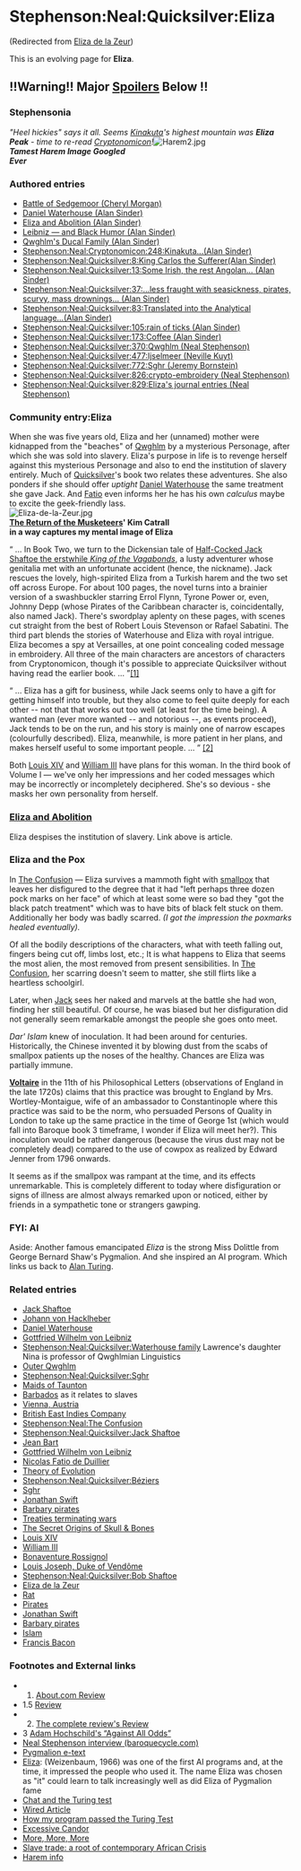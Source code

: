 
# Stephenson:Neal:Quicksilver:Eliza

(Redirected from [Eliza de la Zeur](/eliza-de-la-zeur))

This is an evolving page for **Eliza**.

## **!!Warning!! Major [Spoilers](/metaweb-spoilers) Below !!**


### Stephensonia


*"Heel hickies" says it all. Seems [Kinakuta](/stephenson-neal-cryptonomicon-248-kinakuta-alan-sinder)'s highest mountain was **Eliza Peak** - time to re-read [Cryptonomicon](/cryptonomicon)!*![Harem2.jpg](/https://web.archive.org/web/20060725172536im_/http://www.metaweb.com/wiki/upload/c/cb/Harem2.jpg)  
***Tamest Harem Image Googled*  
*Ever***

### Authored entries


* [Battle of Sedgemoor (Cheryl Morgan)](/battle-of-sedgemoor-cheryl-morgan)
* [Daniel Waterhouse (Alan Sinder)](/daniel-waterhouse-alan-sinder)
* [Eliza and Abolition (Alan Sinder)](/eliza-and-abolition-alan-sinder)
* [Leibniz — and Black Humor (Alan Sinder)](/leibniz-â-and-black-humor-alan-sinder)
* [Qwghlm's Ducal Family (Alan Sinder)](/qwghlm-s-ducal-family-alan-sinder)
* [Stephenson:Neal:Cryptonomicon:248:Kinakuta...(Alan Sinder)](/stephenson-neal-cryptonomicon-248-kinakuta-alan-sinder)
* [Stephenson:Neal:Quicksilver:8:King Carlos the Sufferer(Alan Sinder)](/stephenson-neal-quicksilver-8-king-carlos-the-sufferer-alan-sinder)
* [Stephenson:Neal:Quicksilver:13:Some Irish, the rest Angolan... (Alan Sinder)](/stephenson-neal-quicksilver-13-some-irish-the-rest-angolan-alan-sinder)
* [Stephenson:Neal:Quicksilver:37:...less fraught with seasickness, pirates, scurvy, mass drownings... (Alan Sinder)](/stephenson-neal-quicksilver-37-less-fraught-with-seasickness-pirates-scurvy-mass-drownings-alan-sinder)
* [Stephenson:Neal:Quicksilver:83:Translated into the Analytical language...(Alan Sinder)](/stephenson-neal-quicksilver-83-translated-into-the-analytical-language-alan-sinder)
* [Stephenson:Neal:Quicksilver:105:rain of ticks (Alan Sinder)](/stephenson-neal-quicksilver-105-rain-of-ticks-alan-sinder)
* [Stephenson:Neal:Quicksilver:173:Coffee (Alan Sinder)](/stephenson-neal-quicksilver-173-coffee-alan-sinder)
* [Stephenson:Neal:Quicksilver:370:Qwghlm (Neal Stephenson)](/stephenson-neal-quicksilver-370-qwghlm-neal-stephenson)
* [Stephenson:Neal:Quicksilver:477:Ijselmeer (Neville Kuyt)](/stephenson-neal-quicksilver-477-ijselmeer-neville-kuyt)
* [Stephenson:Neal:Quicksilver:772:Sghr (Jeremy Bornstein)](/stephenson-neal-quicksilver-772-sghr-jeremy-bornstein)
* [Stephenson:Neal:Quicksilver:826:crypto-embroidery (Neal Stephenson)](/stephenson-neal-quicksilver-826-crypto-embroidery-neal-stephenson)
* [Stephenson:Neal:Quicksilver:829:Eliza's journal entries (Neal Stephenson)](/stephenson-neal-quicksilver-829-eliza-s-journal-entries-neal-stephenson)


### Community entry:Eliza


When she was five years old, Eliza and her (unnamed) mother were kidnapped from the "beaches" of [Qwghlm](/stephenson-neal-quicksilver-qwghlm) by a mysterious Personage, after which she was sold into slavery. Eliza's purpose in life is to revenge herself against this mysterious Personage and also to end the institution of slavery entirely. Much of [Quicksilver](/stephenson-neal-quicksilver)'s book two relates these adventures. She also ponders if she should offer *uptight* [Daniel Waterhouse](/daniel-waterhouse) the same treatment she gave Jack. And [Fatio](/nicolas-fatio-de-duillier) even informs her he has his own *calculus* maybe to excite the geek-friendly lass.  
![Eliza-de-la-Zeur.jpg](/https://web.archive.org/web/20060725172536im_/http://www.metaweb.com/wiki/upload/5/51/Eliza-de-la-Zeur.jpg)  
**[The Return of the Musketeers](/http-us-imdb-com-title-tt0098194)' Kim Catrall**  
**in a way captures my mental image of Eliza**

“ ... In Book Two, we turn to the Dickensian tale of [Half-Cocked Jack Shaftoe the erstwhile *King of the Vagabonds*](/stephenson-neal-quicksilver-jack-shaftoe), a lusty adventurer whose genitalia met with an unfortunate accident (hence, the nickname). Jack rescues the lovely, high-spirited Eliza from a Turkish harem and the two set off across Europe. For about 100 pages, the novel turns into a brainier version of a swashbuckler starring Errol Flynn, Tyrone Power or, even, Johnny Depp (whose Pirates of the Caribbean character is, coincidentally, also named Jack). There's swordplay aplenty on these pages, with scenes cut straight from the best of Robert Louis Stevenson or Rafael Sabatini. The third part blends the stories of Waterhouse and Eliza with royal intrigue. Eliza becomes a spy at Versailles, at one point concealing coded message in embroidery. All three of the main characters are ancestors of characters from Cryptonomicon, though it's possible to appreciate Quicksilver without having read the earlier book. ... ”[[1]](/http-www-januarymagazine-com-fiction-quicksilver-html)

“ ... Eliza has a gift for business, while Jack seems only to have a gift for getting himself into trouble, but they also come to feel quite deeply for each other -- not that that works out too well (at least for the time being). A wanted man (ever more wanted -- and notorious --, as events proceed), Jack tends to be on the run, and his story is mainly one of narrow escapes (colourfully described). Eliza, meanwhile, is more patient in her plans, and makes herself useful to some important people. ... ” [[2]](/http-www-complete-review-com-reviews-stephenn-qsilver-htm)

Both [Louis XIV](/louis-xiv) and [William III](/william-iii) have plans for this woman. In the third book of Volume I — we've only her impressions and her coded messages which may be incorrectly or incompletely deciphered. She's so devious - she masks her own personality from herself. 

### [Eliza and Abolition](/eliza-and-abolition-alan-sinder)


Eliza despises the institution of slavery. Link above is article.

### Eliza and the Pox


In [The Confusion](/the-confusion) — Eliza survives a mammoth fight with [smallpox](/http-en-wikipedia-org-wiki-smallpox) that leaves her disfigured to the degree that it had "left perhaps three dozen pock marks on her face" of which at least some were so bad they "got the black patch treatment" which was to have bits of black felt stuck on them. Additionally her body was badly scarred. *(I got the impression the poxmarks healed eventually).*

Of all the bodily descriptions of the characters, what with teeth falling out, fingers being cut off, limbs lost, etc.; It is what happens to Eliza that seems the most alien, the most removed from present sensibilities. In [The Confusion](/the-confusion), her scarring doesn't seem to matter, she still flirts like a heartless schoolgirl. 

Later, when [Jack](/jack-shaftoe) sees her naked and marvels at the battle she had won, finding her still beautiful. Of course, he was biased but her disfiguration did not generally seem remarkable amongst the people she goes onto meet.

*Dar' Islam* knew of inoculation. It had been around for centuries. Historically, the Chinese invented it by blowing dust from the scabs of smallpox patients up the noses of the healthy. Chances are Eliza was partially immune.

**[Voltaire](/http-www-metaweb-com-wiki-wiki-phtml-title-voltaire)** in the 11th of his Philosophical Letters (observations of England in the late 1720s) claims that this practice was brought to England by Mrs. Wortley-Montaigue, wife of an ambassador to Constantinople where this practice was said to be the norm, who persuaded Persons of Quality in London to take up the same practice in the time of George 1st (which would fall into Baroque book 3 timeframe, I wonder if Eliza will meet her?). This inoculation would be rather dangerous (because the virus dust may not be completely dead) compared to the use of cowpox as realized by Edward Jenner from 1796 onwards.

It seems as if the smallpox was rampant at the time, and its effects unremarkable. This is completely different to today where disfiguration or signs of illness are almost always remarked upon or noticed, either by friends in a sympathetic tone or strangers gawping.

### FYI: AI


Aside: Another famous emancipated *Eliza* is the strong Miss Dolittle from George Bernard Shaw's Pygmalion. And she inspired an AI program. Which links us back to [Alan Turing](/alan-turing).

### Related entries


* [Jack Shaftoe](/stephenson-neal-quicksilver-jack-shaftoe)
* [Johann von Hacklheber](/stephenson-neal-the-system-of-the-world-johann-von-hacklheber)
* [Daniel Waterhouse](/stephenson-neal-quicksilver-daniel-waterhouse)
* [Gottfried Wilhelm von Leibniz](/gottfried-wilhelm-von-leibniz)
* [Stephenson:Neal:Quicksilver:Waterhouse family](/stephenson-neal-quicksilver-waterhouse-family) Lawrence's daughter Nina is professor of Qwghlmian Linguistics
* [Outer Qwghlm](/outer-qwghlm)
* [Stephenson:Neal:Quicksilver:Sghr](/stephenson-neal-quicksilver-sghr)
* [Maids of Taunton](/maids-of-taunton)
* [Barbados](/barbados) as it relates to slaves
* [Vienna, Austria](/vienna-austria)
* [British East Indies Company](/british-east-indies-company)
* [Stephenson:Neal:The Confusion](/stephenson-neal-the-confusion)
* [Stephenson:Neal:Quicksilver:Jack Shaftoe](/stephenson-neal-quicksilver-jack-shaftoe)
* [Jean Bart](/jean-bart)
* [Gottfried Wilhelm von Leibniz](/gottfried-wilhelm-von-leibniz)
* [Nicolas Fatio de Duillier](/nicolas-fatio-de-duillier)
* [Theory of Evolution](/theory-of-evolution)
* [Stephenson:Neal:Quicksilver:Béziers](/stephenson-neal-quicksilver-béziers)
* [Sghr](/sghr)
* [Jonathan Swift](/jonathan-swift)
* [Barbary pirates](/barbary-pirates)
* [Treaties terminating wars](/treaties-terminating-wars)
* [The Secret Origins of Skull & Bones](/the-secret-origins-of-skull-bones)
* [Louis XIV](/louis-xiv)
* [William III](/william-iii)
* [Bonaventure Rossignol](/bonaventure-rossignol)
* [Louis Joseph, Duke of Vendôme](/louis-joseph-duke-of-vendôme)
* [Stephenson:Neal:Quicksilver:Bob Shaftoe](/stephenson-neal-quicksilver-bob-shaftoe)
* [Eliza de la Zeur](/eliza-de-la-zeur)
* [Rat](/rat)
* [Pirates](/pirates)
* [Jonathan Swift](/jonathan-swift)
* [Barbary pirates](/barbary-pirates)
* [Islam](/islam)
* [Francis Bacon](/francis-bacon)


### Footnotes and External links


* 1. [About.com Review](/http-contemporarylit-about-com-cs-currentreviews-fr-theconfusion-htm)
* 1.5 [Review](/http-www-januarymagazine-com-fiction-quicksilver-html)
* 2. [The complete review's Review](/http-www-complete-review-com-reviews-stephenn-qsilver-htm)
* 3 [Adam Hochschild's “Against All Odds”](/http-www-motherjones-com-news-feature-2004-01-12-403-html)
* [Neal Stephenson interview (baroquecycle.com)](/http-www-baroquecycle-com-interview-htm)
* [Pygmalion e-text](/http-www-gutenberg-net-browse-bibrec-br3825-htm)
* [Eliza](/http-www-cs-nott-ac-uk-gxk-courses-g5aiai-002history-eliza-htm): (Weizenbaum, 1966) was one of the first AI programs and, at the time, it impressed the people who used it. The name Eliza was chosen as "it" could learn to talk increasingly well as did Eliza of Pygmalion fame
* [Chat and the Turing test](/http-www-compapp-dcu-ie-humphrys-turing-test-html)
* [Wired Article](/http-www-wired-com-news-business-0-1367-38517-00-html)
* [How my program passed the Turing Test](/http-www-compapp-dcu-ie-humphrys-eliza-html)
* [Excessive Candor](/http-www-scifi-com-sfw-issue337-excess-html)
* [More, More, More](/http-books-guardian-co-uk-reviews-generalfiction-0-6121-1070331-00-html)
* [Slave trade: a root of contemporary African Crisis](/http-www-afbis-com-analysis-slave-htm)
* [Harem info](/http-www-radiobastet-com-linksbdm-html)
